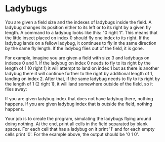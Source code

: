 # Ladybugs

You are given a field size and the indexes of ladybugs inside the field. A ladybug changes its position either to its left or to its right by a given fly length. A command to a ladybug looks like this: "0 right 1". This means that the little insect placed on index 0 should fly one index to its right. If the ladybug lands on a fellow ladybug, it continues to fly in the same direction by the same fly length. If the ladybug flies out of the field, it is gone. 

For example, imagine you are given a field with size 3 and ladybugs on indexes 0 and 1. If the ladybug on index 0 needs to fly to its right by the length of 1 (0 right 1) it will attempt to land on index 1 but as there is another ladybug there it will continue further to the right by additional length of 1, landing on index 2. After that, if the same ladybug needs to fly to its right by the length of 1 (2 right 1), it will land somewhere outside of the field, so it flies away: 

If you are given ladybug index that does not have ladybug there, nothing happens. If you are given ladybug index that is outside the field, nothing happens.  

Your job is to create the program, simulating the ladybugs flying around doing nothing. At the end, print all cells in the field separated by blank spaces. For each cell that has a ladybug on it print '1' and for each empty cells print '0'. For the example above, the output should be '0 1 0'.
